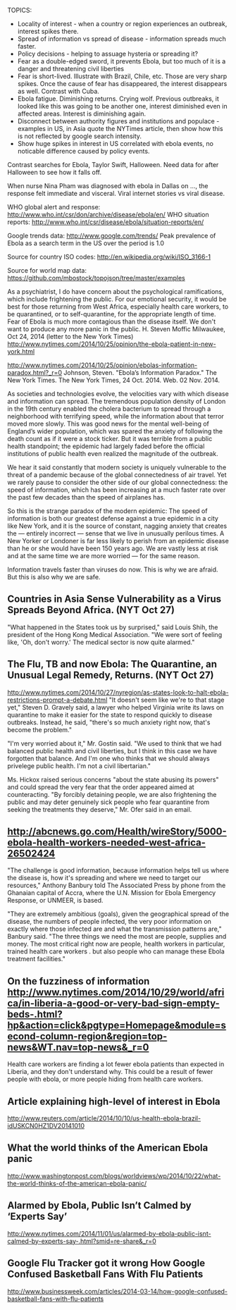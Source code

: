TOPICS:
* Locality of interest - when a country or region experiences an outbreak, interest spikes there.
* Spread of information vs spread of disease - information spreads much faster.
* Policy decisions - helping to assuage hysteria or spreading it?
* Fear as a double-edged sword, it prevents Ebola, but too much of it is a danger and threatening civil liberties
* Fear is short-lived. Illustrate with Brazil, Chile, etc. Those are very sharp spikes. Once the cause of fear has disappeared, the interest disappears as well. Contrast with Cuba.
* Ebola fatigue. Diminishing returns. Crying wolf. Previous outbreaks, it looked like this was going to be another one, interest diminished even in affected areas. Interest is diminishing again.
* Disconnect between authority figures and institutions and populace - examples in US, in Asia quote the NYTimes article, then show how this is not reflected by google search intensity.
* Show huge spikes in interest in US correlated with ebola events, no noticable difference caused by policy events.

Contrast searches for Ebola, Taylor Swift, Halloween. Need data for after Halloween to see how it falls off.

When nurse Nina Pham was diagnosed with ebola in Dallas on ..., the response felt immediate and visceral.
Viral internet stories vs viral disease.

WHO global alert and response: http://www.who.int/csr/don/archive/disease/ebola/en/
WHO situation reports: http://www.who.int/csr/disease/ebola/situation-reports/en/

Google trends data: http://www.google.com/trends/
Peak prevalence of Ebola as a search term in the US over the period is 1.0

Source for country ISO codes: http://en.wikipedia.org/wiki/ISO_3166-1

Source for world map data: https://github.com/mbostock/topojson/tree/master/examples

As a psychiatrist, I do have concern about the psychological ramifications, which include frightening the public. For our emotional security, it would be best for those returning from West Africa, especially health care workers, to be quarantined, or to self-quarantine, for the appropriate length of time.
Fear of Ebola is much more contagious than the disease itself. We don't want to produce any more panic in the public.
H. Steven Moffic Milwaukee, Oct 24, 2014 (letter to the New York Times)
http://www.nytimes.com/2014/10/25/opinion/the-ebola-patient-in-new-york.html

http://www.nytimes.com/2014/10/25/opinion/ebolas-information-paradox.html?_r=0
Johnson, Steven. "Ebola’s Information Paradox." The New York Times. The New York Times, 24 Oct. 2014. Web. 02 Nov. 2014.

As societies and technologies evolve, the velocities vary with which disease and information can spread. The tremendous population density of London in the 19th century enabled the cholera bacterium to spread through a neighborhood with terrifying speed, while the information about that terror moved more slowly. This was good news for the mental well-being of England’s wider population, which was spared the anxiety of following the death count as if it were a stock ticker. But it was terrible from a public health standpoint; the epidemic had largely faded before the official institutions of public health even realized the magnitude of the outbreak.

We hear it said constantly that modern society is uniquely vulnerable to the threat of a pandemic because of the global connectedness of air travel. Yet we rarely pause to consider the other side of our global connectedness: the speed of information, which has been increasing at a much faster rate over the past few decades than the speed of airplanes has.

So this is the strange paradox of the modern epidemic: The speed of information is both our greatest defense against a true epidemic in a city like New York, and it is the source of constant, nagging anxiety that creates the — entirely incorrect — sense that we live in unusually perilous times. A New Yorker or Londoner is far less likely to perish from an epidemic disease than he or she would have been 150 years ago. We are vastly less at risk and at the same time we are more worried — for the same reason.

Information travels faster than viruses do now. This is why we are afraid. But this is also why we are safe.

Countries in Asia Sense Vulnerability as a Virus Spreads Beyond Africa. (NYT Oct 27)
----------------------------------------------------------------------
"What happened in the States took us by surprised," said Louis Shih, the president of the Hong Kong Medical Association. "We were sort of feeling like, 'Oh, don't worry.' The medical sector is now quite alarmed."

The Flu, TB and now Ebola: The Quarantine, an Unusual Legal Remedy, Returns. (NYT Oct 27)
----------------------------------------------------------------------
http://www.nytimes.com/2014/10/27/nyregion/as-states-look-to-halt-ebola-restrictions-prompt-a-debate.html
"It doesn't seem like we're to that stage yet," Steven D. Gravely said, a lawyer who helped Virginia write its laws on quarantine to make it easier for the state to respond quickly to disease outbreaks. Instead, he said, "there's so much anxiety right now, that's become the problem."

"I'm very worried about it," Mr. Gostin said. "We used to think that we had balanced public health and civil liberties, but I think in this case we have forgotten that balance. And I'm one who thinks that we should always privelege public health. I'm not a civil libertarian."

Ms. Hickox raised serious concerns "about the state abusing its powers" and could spread the very fear that the order appeared aimed at counteracting.
"By forcibly detaining people, we are also frightening the public and may deter genuinely sick people who fear quarantine from seeking the treatments they deserve," Mr. Ofer said in an email.

http://abcnews.go.com/Health/wireStory/5000-ebola-health-workers-needed-west-africa-26502424
----------------------------------------------------------------------
"The challenge is good information, because information helps tell us where the disease is, how it's spreading and where we need to target our resources," Anthony Banbury told The Associated Press by phone from the Ghanaian capital of Accra, where the U.N. Mission for Ebola Emergency Response, or UNMEER, is based.

"They are extremely ambitious (goals), given the geographical spread of the disease, the numbers of people infected, the very poor information on exactly where those infected are and what the transmission patterns are," Banbury said. "The three things we need the most are people, supplies and money. The most critical right now are people, health workers in particular, trained health care workers . but also people who can manage these Ebola treatment facilities."

On the fuzziness of information http://www.nytimes.com/2014/10/29/world/africa/in-liberia-a-good-or-very-bad-sign-empty-beds-.html?hp&action=click&pgtype=Homepage&module=second-column-region&region=top-news&WT.nav=top-news&_r=0
----------------------------------------------------------------------
Health care workers are finding a lot fewer ebola patients than expected in Liberia, and they don't understand why. This could be a result of fewer people with ebola, or more people hiding from health care workers.

Article explaining high-level of interest in Ebola
----------------------------------------------------------------------
http://www.reuters.com/article/2014/10/10/us-health-ebola-brazil-idUSKCN0HZ1DV20141010


What the world thinks of the American Ebola panic
----------------------------------------------------------------------
http://www.washingtonpost.com/blogs/worldviews/wp/2014/10/22/what-the-world-thinks-of-the-american-ebola-panic/


Alarmed by Ebola, Public Isn’t Calmed by ‘Experts Say’
----------------------------------------------------------------------
http://www.nytimes.com/2014/11/01/us/alarmed-by-ebola-public-isnt-calmed-by-experts-say-.html?smid=re-share&_r=0

Google Flu Tracker got it wrong
How Google Confused Basketball Fans With Flu Patients
----------------------------------------------------------------------
http://www.businessweek.com/articles/2014-03-14/how-google-confused-basketball-fans-with-flu-patients